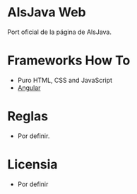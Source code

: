 # AlsJava Web

Port oficial de la página de AlsJava.

# Frameworks How To
 - Puro HTML, CSS and JavaScript
 - [Angular](https://github.com/angular/angular-cli/wiki/stories-github-pages)

# Reglas
 - Por definir.

# Licensia
 - Por definir
